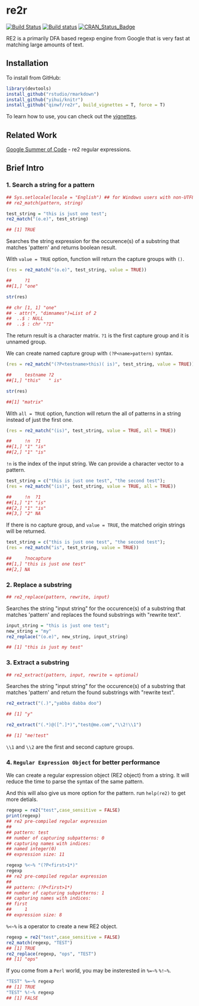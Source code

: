 # re2r

[![Build Status](https://travis-ci.org/qinwf/re2r.svg?branch=master)](https://travis-ci.org/qinwf/re2r) [![Build status](https://ci.appveyor.com/api/projects/status/n34unrvurpv18si5/branch/master?svg=true)](https://ci.appveyor.com/project/qinwf/re2r/branch/master) [![CRAN_Status_Badge](http://www.r-pkg.org/badges/version/re2r)](http://cran.r-project.org/package=re2r) 


RE2 is a primarily DFA based regexp engine from Google that is very fast at matching large amounts of text.

## Installation

To install from GitHub:

```r
library(devtools)
install_github("rstudio/rmarkdown")
install_github("yihui/knitr")
install_github("qinwf/re2r", build_vignettes = T, force = T)
```

To learn how to use, you can check out the [vignettes](vignettes/re2r-intro.Rmd).

## Related Work

[Google Summer of Code](https://github.com/rstats-gsoc/gsoc2016/wiki/re2-regular-expressions) - re2 regular expressions.

## Brief Intro

### 1. Search a string for a pattern

```r
## Sys.setlocale(locale = "English") ## for Windows users with non-UTF8 locale
## re2_match(pattern, string)

test_string = "this is just one test";
re2_match("(o.e)", test_string)
```

```r
## [1] TRUE
```

Searches the string expression for the occurence(s) of a substring that matches 'pattern' and returns boolean result.

With `value = TRUE` option, function will return the capture groups with `()`.

```r
(res = re2_match("(o.e)", test_string, value = TRUE))

##     ?1   
##[1,] "one"

str(res)

## chr [1, 1] "one"
## - attr(*, "dimnames")=List of 2
##  ..$ : NULL
##  ..$ : chr "?1"
```

The return result is a character matrix. `?1` is the first capture group and it is unnamed group.

We can create named capture group with `(?P<name>pattern)` syntax.

```r
(res = re2_match("(?P<testname>this)( is)", test_string, value = TRUE))

##     testname ?2   
##[1,] "this"   " is"

str(res)

##[1] "matrix"
```

With `all = TRUE` option, function will return the all of patterns in a string instead of just the first one.

```r
(res = re2_match("(is)", test_string, value = TRUE, all = TRUE))
```

```r
##     !n  ?1  
##[1,] "1" "is"
##[2,] "1" "is"
```

`!n` is the index of the input string. We can provide a character vector to a pattern.

```r
test_string = c("this is just one test", "the second test");
(res = re2_match("(is)", test_string, value = TRUE, all = TRUE))
```

```r
##     !n  ?1  
##[1,] "1" "is"
##[2,] "1" "is"
##[3,] "2" NA  
```

If there is no capture group, and `value = TRUE`, the matched origin strings will be returned.

```r
test_string = c("this is just one test", "the second test");
(res = re2_match("is", test_string, value = TRUE))
```

```r
##     ?nocapture             
##[1,] "this is just one test"
##[2,] NA    
```

### 2. Replace a substring

```r
## re2_replace(pattern, rewrite, input)
```

Searches the string "input string" for the occurence(s) of a substring that matches 'pattern' and replaces the found substrings with "rewrite text".

```r
input_string = "this is just one test";
new_string = "my"
re2_replace("(o.e)", new_string, input_string)
```

```r
## [1] "this is just my test"
```

### 3. Extract a substring

```r
## re2_extract(pattern, input, rewrite = optional)
```

Searches the string "input string" for the occurence(s) of a substring that matches 'pattern' and return the found substrings with "rewrite text".

```r
re2_extract("(.)","yabba dabba doo")
```

```r
## [1] "y"
```

```r
re2_extract("(.*)@([^.]*)","test@me.com","\\2!\\1")
```

```r
## [1] "me!test"
```

`\\1` and `\\2` are the first and second capture groups.

### 4. `Regular Expression Object` for better performance

We can create a regular expression object (RE2 object) from a string. It will reduce the time to parse the syntax of the same pattern. 

And this will also give us more option for the pattern. run `help(re2)` to get more detials.

```r
regexp = re2("test",case_sensitive = FALSE)
print(regexp)
## re2 pre-compiled regular expression
## 
## pattern: test
## number of capturing subpatterns: 0
## capturing names with indices: 
## named integer(0)
## expression size: 11

regexp %<~% "(?P<first>1*)"
regexp
## re2 pre-compiled regular expression
## 
## pattern: (?P<first>1*)
## number of capturing subpatterns: 1
## capturing names with indices: 
## first 
##     1 
## expression size: 8
```

`%<~%` is a operator to create a new RE2 object.

```r
regexp = re2("test",case_sensitive = FALSE)
re2_match(regexp, "TEST")
## [1] TRUE
re2_replace(regexp, "ops", "TEST")
## [1] "ops"
```

If you come from a `Perl` world, you may be insterested in `%=~%`  `%!~%`.

```r
"TEST" %=~% regexp
## [1] TRUE
"TEST" %!~% regexp
## [1] FALSE
```
